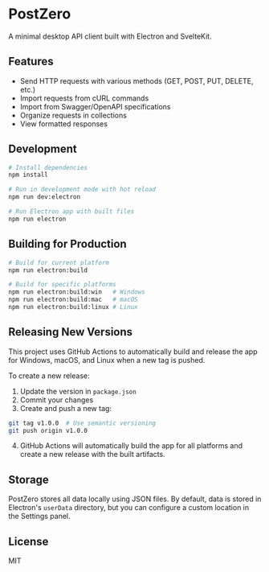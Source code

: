 # PostZero

A minimal desktop API client built with Electron and SvelteKit.

## Features

- Send HTTP requests with various methods (GET, POST, PUT, DELETE, etc.)
- Import requests from cURL commands
- Import from Swagger/OpenAPI specifications
- Organize requests in collections
- View formatted responses

## Development

```bash
# Install dependencies
npm install

# Run in development mode with hot reload
npm run dev:electron

# Run Electron app with built files
npm run electron
```

## Building for Production

```bash
# Build for current platform
npm run electron:build

# Build for specific platforms
npm run electron:build:win   # Windows
npm run electron:build:mac   # macOS
npm run electron:build:linux # Linux
```

## Releasing New Versions

This project uses GitHub Actions to automatically build and release the app for Windows, macOS, and Linux when a new tag is pushed.

To create a new release:

1. Update the version in `package.json`
2. Commit your changes
3. Create and push a new tag:

```bash
git tag v1.0.0  # Use semantic versioning
git push origin v1.0.0
```

4. GitHub Actions will automatically build the app for all platforms and create a new release with the built artifacts.

## Storage

PostZero stores all data locally using JSON files. By default, data is stored in Electron's `userData` directory, but you can configure a custom location in the Settings panel.

## License

MIT

